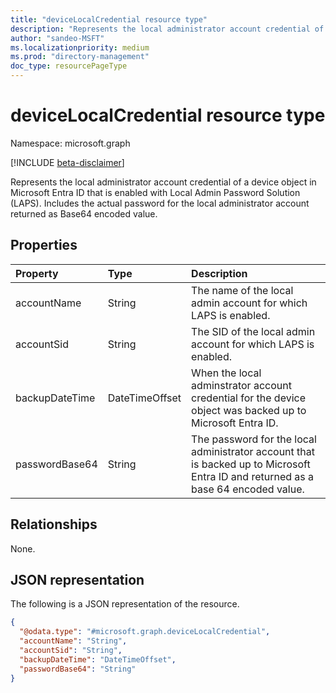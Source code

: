 ```yaml
---
title: "deviceLocalCredential resource type"
description: "Represents the local administrator account credential of a device object in Microsoft Entra ID that is enabled with Local Admin Password Solution (LAPS). Includes the actual password for the local administrator account returned as Base64 encoded value."
author: "sandeo-MSFT"
ms.localizationpriority: medium
ms.prod: "directory-management"
doc_type: resourcePageType
---
```


# deviceLocalCredential resource type

Namespace: microsoft.graph

[!INCLUDE [beta-disclaimer](../../includes/beta-disclaimer.md)]

Represents the local administrator account credential of a device object in Microsoft Entra ID that is enabled with Local Admin Password Solution (LAPS). Includes the actual password for the local administrator account returned as Base64 encoded value.

## Properties
|Property|Type|Description|
|:---|:---|:---|
|accountName|String| The name of the local admin account for which LAPS is enabled.|
|accountSid|String|The SID of the local admin account for which LAPS is enabled.|
|backupDateTime|DateTimeOffset|When the local adminstrator account credential for the device object was backed up to Microsoft Entra ID.|
|passwordBase64|String|The password for the local administrator account that is backed up to Microsoft Entra ID and returned as a base 64 encoded value.|


## Relationships
None.

## JSON representation
The following is a JSON representation of the resource.
<!-- {
  "blockType": "resource",
  "@odata.type": "microsoft.graph.deviceLocalCredential",
  "baseType": "microsoft.graph.entity",
  "openType": false
}
-->
``` json
{
  "@odata.type": "#microsoft.graph.deviceLocalCredential",
  "accountName": "String",
  "accountSid": "String",
  "backupDateTime": "DateTimeOffset",
  "passwordBase64": "String"
}
```

